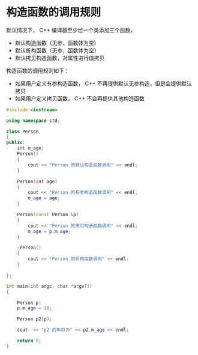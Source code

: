 # 构造函数的调用规则

默认情况下， C++ 编译器至少给一个类添加三个函数，

- 默认构造函数（无参，函数体为空）
- 默认析构函数（无参，函数体为空）
- 默认拷贝构造函数，对属性进行值拷贝

构造函数的调用规则如下：

- 如果用户定义有参构造函数， C++ 不再提供默认无参构造，但是会提供默认拷贝
- 如果用户定义拷贝函数， C++ 不会再提供其他构造函数

```c++
#include <iostream>

using namespace std;

class Person
{
public:
    int m_age;
    Person()
    {
        cout << "Person 的默认构造函数调用" << endl;
    }

    Person(int age)
    {
        cout << "Person 的有参构造函数调用" << endl;
        m_age = age;
    }

    Person(const Person &p)
    {
        cout << "Person 的拷贝构造函数调用" << endl;
        m_age = p.m_age;
    }

    ~Person()
    {
        cout << "Person 的析构函数调用" << endl;
    }

};

int main(int argc, char *argv[])
{

    Person p;
    p.m_age = 18;

    Person p2(p);

    cout  << "p2 的年龄为" << p2.m_age << endl;

    return 0;
}
```
